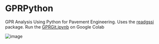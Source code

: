 # GPRPython
GPR Analysis Using Python for Pavement Engineering. Uses the [readgssi](https://github.com/iannesbitt/readgssi) package. Run the [GPRGit.ipynb](https://colab.research.google.com/github/egemenokte/PavementPython/blob/main/GPRPython/GPRGit.ipynb) on Google Colab

![image](https://github.com/egemenokte/PavementPython/assets/45702242/38b863b4-a023-427a-b51a-4b3ef1a180f5)

